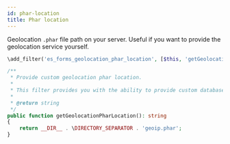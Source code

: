 ```yaml
---
id: phar-location
title: Phar location
---
```


Geolocation `.phar` file path on your server. Useful if you want to provide the geolocation service yourself.

```php
\add_filter('es_forms_geolocation_phar_location', [$this, 'getGeolocationPharLocation']);

/**
 * Provide custom geolocation phar location.
 *
 * This filter provides you with the ability to provide custom database location for geolocation.
 *
 * @return string
 */
public function getGeolocationPharLocation(): string
{
	return __DIR__ . \DIRECTORY_SEPARATOR . 'geoip.phar';
}
```
